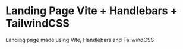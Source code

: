 # Landing Page Vite + Handlebars + TailwindCSS
Landing page made using Vite, Handlebars and TailwindCSS 
